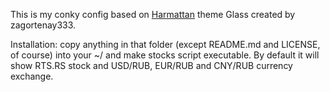 This is my conky config based on [Harmattan](https://github.com/zagortenay333/Harmattan) theme Glass created by zagortenay333.

Installation: copy anything in that folder (except README.md and LICENSE, of course) into your ~/ and make stocks script executable. By default it will show RTS.RS stock and USD/RUB, EUR/RUB and CNY/RUB currency exchange.
